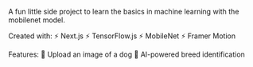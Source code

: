 A fun little side project to learn the basics in machine learning with the mobilenet model.

Created with:
⚡ Next.js
⚡ TensorFlow.js
⚡ MobileNet
⚡ Framer Motion

Features:
📸 Upload an image of a dog
🧠 AI-powered breed identification